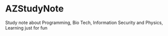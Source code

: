 # AZStudyNote
Study note about Programming, Bio Tech, Information Security and Physics,  Learning just for fun
